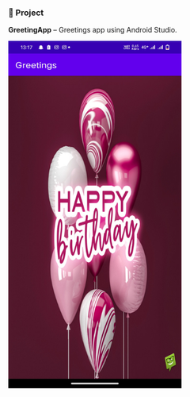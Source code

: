 ### 📱 Project
**GreetingApp** – Greetings app using Android Studio.

<img src="https://github.com/hpanda-dev/android-practice-projects/blob/main/Greetings/Greeting.png" height="700" width="350" alt="buymeacoffee"/>
